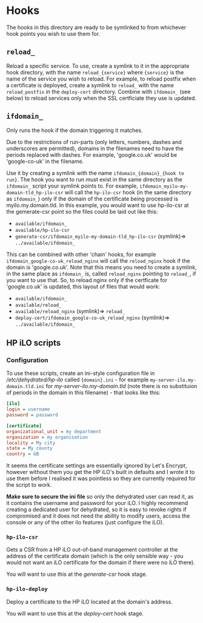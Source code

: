 # Hooks

The hooks in this directory are ready to be symlinked to from whichever hook points you wish to use them for.

## `reload_`

Reload a specific service.  To use, create a symlink to it in the appropriate hook directory, with the name `reload_{service}` where `{service}` is  the name of the service you wish to reload.  For example, to reload postfix when a certificate is deployed, create a symlink to `reload_` with the name `reload_postfix` in the `deploy-cert` directory.  Combine with `ifdomain_` (see below) to reload services only when the SSL certficiate they use is updated.

## `ifdomain_`

Only runs the hook if the domain triggering it matches.

Due to the restrictions of run-parts (only letters, numbers, dashes and underscores are permitted), domains in the filenames need to have the periods replaced with dashes.  For example, 'google.co.uk' would be 'google-co-uk' in the filename.

Use it by creating a symlink with the name `ifdomain_{domain}_{hook to run}`.  The hook you want to run must exist in the same directory as the `ifdomain_` script your symlink points to.  For example, `ifdomain_myilo-my-domain-tld_hp-ilo-csr` will call the `hp-ilo-csr` hook (in the same directory as `ifdomain_`) only if the domain of the certificate being processed is myilo.my.domain.tld.  In this example, you would want to use hp-ilo-csr at the gemerate-csr point so the files could be laid out like this:

* `available/ifdomain_`
* `available/hp-ilo-csr`
* `generate-csr/ifdomain_myilo-my-domain-tld_hp-ilo-csr` (symlink)=> `../available/ifdomain_`

This can be combined with other 'chain' hooks, for example `ifdomain_google-co-uk_reload_nginx` will call the `reload_nginx` hook if the domain is 'google.co.uk'.  Note that this means you need to create a symlink, in the same place as `ifdomain_` is, called `reload_nginx` pointing to `reload_`, if you want to use that.  So, to reload nginx only if the certficate for 'google.co.uk' is updated, this layout of files that would work:

* `available/ifdomain_`
* `available/reload_`
* `available/reload_nginx` (symlink)=> `reload_`
* `deploy-cert/ifdomain_google-co-uk_reload_nginx` (symlink)=> `../available/ifdomain_`

## HP iLO scripts

### Configuration

To use these scripts, create an ini-style configuration file in _/etc/dehydrated/hp-ilo_ called `{domain}.ini` - for example `my-server-ilo.my-domain.tld.ini` for _my-server-ilo.my-domain.tld_ (note there is no substituion of periods in the domain in this filename) - that looks like this:

```ini
[ilo]
login = username
password = password

[certificate]
organizational_unit = my department
organization = my organisation
locality = My city
state = My county
country = GB
```

It seems the certificate settings are essentially ignored by Let's Encrypt, however without them you get the HP iLO's built in defaults and I wrote it to use them before I realised it was pointless so they are currently required for the script to work.

**Make sure to secure the ini file** so only the dehydrated user can read it, as it contains the username and password for your iLO.  I highly recommend creating a dedicated user for dehydrated, so it is easy to revoke rights if compromised and it does not need the ability to modify users, access the console or any of the other ilo features (just configure the iLO).

### `hp-ilo-csr`

Gets a CSR from a HP iLO out-of-band management controller at the address of the certificate domain (which is the only sensible way - you would not want an iLO certificate for the domain if there were no iLO there).

You will want to use this at the _generate-csr_ hook stage.

### `hp-ilo-deploy`

Deploy a certificate to the HP iLO located at the domain's address.

You will want to use this at the _deploy-cert_ hook stage.
